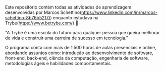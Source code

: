 
Este repositório contém todas as atividades de aprendizagem desenvolvidas por Marcos Schettino(https://www.linkedin.com/in/marcos-schettino-8b76b5217/) enquanto estudava na Trybe(https://www.betrybe.com/) :rocket:

 "A Trybe é uma escola do futuro para qualquer pessoa que queira melhorar de vida e construir uma carreira de sucesso em tecnologia."

O programa conta com mais de 1.500 horas de aulas presenciais e online, abordando assuntos como: introdução ao desenvolvimento de software, front-end, back-end, ciência da computação, engenharia de software, metodologias ágeis e habilidades comportamentais.

